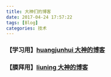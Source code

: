 ```yaml
---
title: 大神们的博客
date: 2017-04-24 17:57:22
tags: [Blog]
categories: 技术
---
```


### 【学习用】[huangjunhui 大神的博客](http://opiece.me/2015/04/09/hexo-guide/)

### 【膜拜用】[liuning 大神的博客](http://lnplayer.github.io/)